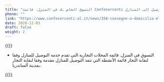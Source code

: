 ```yaml
---
title: "التسوق الخاص بك في المنزل. قائمة Confesercenti بالمحلات التجارية التي تقدم خدمة التوصيل إلى المنازل"
phone: ""
link: "https://www.confesercenti-al.it/news/358-consegne-a-domicilio-elenco-delle-attivit%C3%A0-di-alessandria-e-provincia-aggiornato.html"
date: 2020-12-03
draft: false
weight: 2
---
```


{{<rawhtml>}} 
- التسوق في المنزل. قائمة المحلات التجارية التي تقدم خدمة التوصيل للمنازل وفقا لنقابة التجار
قائمة الأنشطة التي تنفذ التوصيل للمنازل مقدمة وفقا لنقابة التجار بمدينة ألساندريا.

<a href="/documents/consegne-domicilio-confesercenti-novembre-2020.pdf">
<p>
{{</rawhtml>}}
